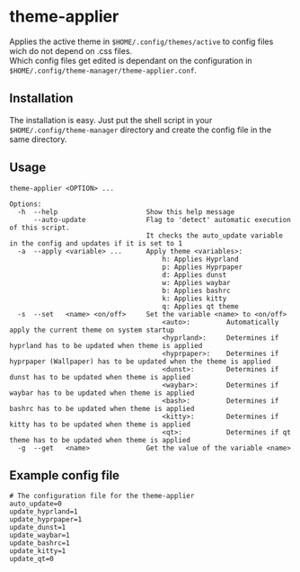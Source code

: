 # theme-applier
Applies the active theme in ```$HOME/.config/themes/active``` to config files  
wich do not depend on .css files.  
Which config files get edited is dependant on the configuration in ```$HOME/.config/theme-manager/theme-applier.conf```.

## Installation
The installation is easy. Just put the shell script in your ```$HOME/.config/theme-manager``` directory and create the config file in the same directory.

## Usage

    theme-applier <OPTION> ...

    Options:
      -h  --help                      Show this help message
          --auto-update               Flag to 'detect' automatic execution of this script.
                                      It checks the auto_update variable in the config and updates if it is set to 1
      -a  --apply <variable> ...      Apply theme <variables>:    
                                          h: Applies Hyprland
                                          p: Applies Hyprpaper
                                          d: Applies dunst
                                          w: Applies waybar
                                          b: Applies bashrc
                                          k: Applies kitty
                                          q: Applies qt theme
      -s  --set   <name> <on/off>     Set the variable <name> to <on/off>
                                          <auto>:         Automatically apply the current theme on system startup
                                          <hyprland>:     Determines if hyprland has to be updated when theme is applied
                                          <hyprpaper>:    Determines if hyprpaper (Wallpaper) has to be updated when the theme is applied
                                          <dunst>:        Determines if dunst has to be updated when theme is applied
                                          <waybar>:       Determines if waybar has to be updated when theme is applied
                                          <bash>:         Determines if bashrc has to be updated when theme is applied
                                          <kitty>:        Determines if kitty has to be updated when theme is applied
                                          <qt>:           Determines if qt theme has to be updated when theme is applied
      -g  --get   <name>              Get the value of the variable <name>

## Example config file

    # The configuration file for the theme-applier
    auto_update=0
    update_hyprland=1
    update_hyprpaper=1
    update_dunst=1
    update_waybar=1
    update_bashrc=1
    update_kitty=1
    update_qt=0
